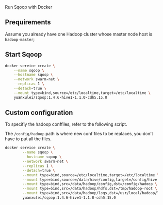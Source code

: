 Run Sqoop with Docker

## Prequirements

Assume you already have one Hadoop cluster whose master node host is `hadoop-master`;

## Start Sqoop

```bash
docker service create \
	--name sqoop \
	--hostname sqoop \
	--network swarm-net \
	--replicas 1 \
	--detach=true \
	--mount type=bind,source=/etc/localtime,target=/etc/localtime \
	yuanxulei/sqoop:1.4.6-hive1-1.1.0-cdh5.15.0
```
## Custom configuration
To specifiy the hadoop conffiles, refer to the following script.

The `/config/hadoop` path is where new conf files to be replaces, you don't have to put all the files.

```bash
docker service create \
        --name sqoop \
        --hostname sqoop \
        --network swarm-net \
        --replicas 1 \
        --detach=true \
        --mount type=bind,source=/etc/localtime,target=/etc/localtime \
        --mount type=bind,source=/data/hive/config,target=/config/hive \
        --mount type=bind,src=/data/hadoop/config,dst=/config/hadoop \
        --mount type=bind,src=/data/hadoop/hdfs,dst=/tmp/hadoop-root \
        --mount type=bind,src=/data/hadoop/logs,dst=/usr/local/hadoop/logs \
        yuanxulei/sqoop:1.4.6-hive1-1.1.0-cdh5.15.0
```
